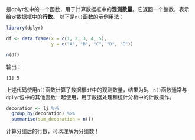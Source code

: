 是dplyr包中的一个函数，用于计算数据框中的**观测数量**。它返回一个整数，表示给定数据框中的**行数**。
以下是`n()`函数的示例用法：
```R
library(dplyr)

df <- data.frame(x = c(1, 2, 3, 4, 5),
                 y = c("A", "B", "C", "D", "E"))

n(df)
```

输出：
```
[1] 5
```

上述代码使用`n()`函数计算了数据框`df`中的观测数量，结果为5。
`n()`函数通常与`dplyr`包中的其他函数一起使用，用于数据处理和统计分析中的计数操作。

```R
decoration <- lj %>%
  group_by(decoration) %>%
  summarise(sum_decoration = n())
```
计算分组后的行数，可以理解为分组数！
